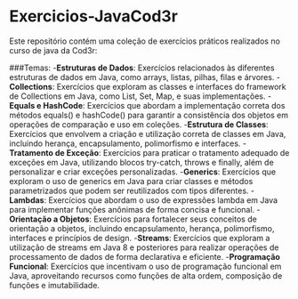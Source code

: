# Exercicios-JavaCod3r

Este repositório contém uma coleção de exercícios práticos realizados no curso de java da Cod3r:

###Temas:
-**Estruturas de Dados**: Exercícios relacionados às diferentes estruturas de dados em Java, como arrays, listas, pilhas, filas e árvores.
-**Collections**: Exercícios que exploram as classes e interfaces do framework de Collections em Java, como List, Set, Map, e suas implementações.
-**Equals e HashCode**: Exercícios que abordam a implementação correta dos métodos equals() e hashCode() para garantir a consistência dos objetos em operações de comparação e uso em coleções.
-**Estrutura de Classes**: Exercícios que envolvem a criação e utilização correta de classes em Java, incluindo herança, encapsulamento, polimorfismo e interfaces.
-**Tratamento de Exceção**: Exercícios para praticar o tratamento adequado de exceções em Java, utilizando blocos try-catch, throws e finally, além de personalizar e criar exceções personalizadas.
-**Generics**: Exercícios que exploram o uso de generics em Java para criar classes e métodos parametrizados que podem ser reutilizados com tipos diferentes.
-**Lambdas**: Exercícios que abordam o uso de expressões lambda em Java para implementar funções anônimas de forma concisa e funcional.
-**Orientação a Objetos**: Exercícios para fortalecer seus conceitos de orientação a objetos, incluindo encapsulamento, herança, polimorfismo, interfaces e princípios de design.
-**Streams**: Exercícios que exploram a utilização de streams em Java 8 e posteriores para realizar operações de processamento de dados de forma declarativa e eficiente.
-**Programação Funcional**: Exercícios que incentivam o uso de programação funcional em Java, aproveitando recursos como funções de alta ordem, composição de funções e imutabilidade.
